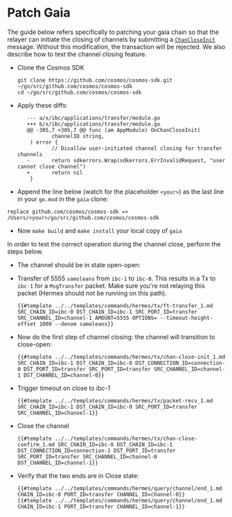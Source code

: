 # Patch Gaia

The guide below refers specifically to patching your gaia chain so that the
relayer can initiate the closing of channels by submitting a [`ChanCloseInit`][chan-close] message.
Without this modification, the transaction will be rejected.
We also describe how to test the channel closing feature.

- Clone the Cosmos SDK

    ```shell
    git clone https://github.com/cosmos/cosmos-sdk.git ~/go/src/github.com/cosmos/cosmos-sdk
    cd ~/go/src/github.com/cosmos/cosmos-sdk
    ```

- Apply these diffs:

    ```
       --- a/x/ibc/applications/transfer/module.go
       +++ b/x/ibc/applications/transfer/module.go
       @@ -305,7 +305,7 @@ func (am AppModule) OnChanCloseInit(
               channelID string,
        ) error {
               // Disallow user-initiated channel closing for transfer channels
       -       return sdkerrors.Wrap(sdkerrors.ErrInvalidRequest, "user cannot close channel")
       +       return nil
        }
    ```

- Append the line below (watch for the placeholder `<your>`) as the last line
  in your `go.mod` in the `gaia` clone:

```replace github.com/cosmos/cosmos-sdk => /Users/<your>/go/src/github.com/cosmos/cosmos-sdk```

- Now `make build` and `make install` your local copy of `gaia`

In order to test the correct operation during the channel close, perform the steps below.

- The channel should be in state open-open:

- Transfer of 5555 `samoleans` from `ibc-1` to `ibc-0`. This results in a
  Tx to `ibc-1` for a `MsgTransfer` packet.
  Make sure you're not relaying this packet (Hermes should not be running on this path).

  ```shell
  {{#template ../../templates/commands/hermes/tx/ft-transfer_1.md SRC_CHAIN_ID=ibc-0 DST_CHAIN_ID=ibc-1 SRC_PORT_ID=transfer SRC_CHANNEL_ID=channel-1 AMOUNT=5555 OPTIONS= --timeout-height-offset 1000 --denom samoleans}}
  ```

- Now do the first step of channel closing: the channel will transition
to close-open:

    ```shell
    {{#template ../../templates/commands/hermes/tx/chan-close-init_1.md SRC_CHAIN_ID=ibc-1 DST_CHAIN_ID=ibc-0 DST_CONNECTION_ID=connection-0 DST_PORT_ID=transfer SRC_PORT_ID=transfer SRC_CHANNEL_ID=channel-1 DST_CHANNEL_ID=channel-0}}
    ```

- Trigger timeout on close to ibc-1

    ```shell
    {{#template ../../templates/commands/hermes/tx/packet-recv_1.md SRC_CHAIN_ID=ibc-1 DST_CHAIN_ID=ibc-0 SRC_PORT_ID=transfer SRC_CHANNEL_ID=channel-1}}
    ```

- Close the channel

    ```shell
    {{#template ../../templates/commands/hermes/tx/chan-close-confirm_1.md SRC_CHAIN_ID=ibc-0 DST_CHAIN_ID=ibc-1 DST_CONNECTION_ID=connection-1 DST_PORT_ID=transfer SRC_PORT_ID=transfer SRC_CHANNEL_ID=channel-0 DST_CHANNEL_ID=channel-1}}
    ```

- Verify that the two ends are in Close state:

  ```shell
  {{#template ../../templates/commands/hermes/query/channel/end_1.md CHAIN_ID=ibc-0 PORT_ID=transfer CHANNEL_ID=channel-0}}
  {{#template ../../templates/commands/hermes/query/channel/end_1.md CHAIN_ID=ibc-1 PORT_ID=transfer CHANNEL_ID=channel-1}}
  ```

[chan-close]: ../../documentation/commands/tx/channel-close.md#channel-close-init
